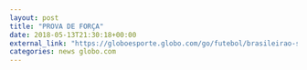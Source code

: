 ```yaml
---
layout: post
title: "PROVA DE FORÇA"
date: 2018-05-13T21:30:18+00:00
external_link: "https://globoesporte.globo.com/go/futebol/brasileirao-serie-b/jogo/13-05-2018/vila-nova-ponte-preta.ghtml"
categories: news globo.com
---
```

